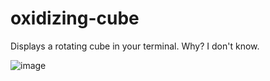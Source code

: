 # oxidizing-cube

Displays a rotating cube in your terminal.
Why? I don't know.

![image](https://i.imgur.com/3ujzQWV.gif)
